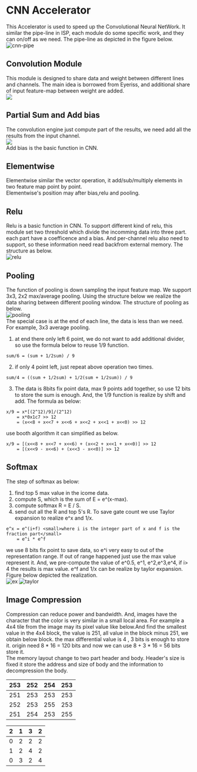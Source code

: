# CNN Accelerator
This Accelerator is used to speed up the Convolutional Neural NetWork. 
It similar the pipe-line in ISP, each module do some specific work, 
and they can on/off as we need. The pipe-line as depicted in the figure below.<br>
![cnn-pipe](https://github.com/CaseyZhu/work_summary/blob/main/heyintelligence/image/cnna.jpg)
## Convolution Module
This module is designed to share data and weight between different lines and channels.
The main idea is borrowed from Eyeriss, 
and additional share of input feature-map between weight are added.<br> 
![](https://pic2.zhimg.com/v2-ce96d190df3f644fa645610be0b96e49_r.jpg)
## Partial Sum and Add bias
The convolution engine just compute part of the results, 
we need add all the results from the input channel.<br> 
![](https://pic3.zhimg.com/80/v2-16b8d1c25cd06bee7b0b32cf89b16bfa_720w.jpg)<br>
Add bias is the basic function in CNN.

## Elementwise 
Elementwise similar the vector operation, it add/sub/multiply elements in two feature map point by point.<br>
Elementwise's position may after bias,relu and pooling.

## Relu
Relu is a basic function in CNN. To support different kind of relu, 
this module set two threshold which divide the incomming data into three part.
each part have a coefficence and a bias. 
And per-channel relu also need to support, so these information need read backfrom external memory.
The structure as below.<br>
![relu](https://github.com/CaseyZhu/work_summary/blob/main/heyintelligence/image/relu.jpg)

## Pooling
The function of pooling is down sampling the input feature map. 
We support 3x3, 2x2 max/average pooling. 
Using the structure below we realize the data sharing between different pooling window.
The structure of pooling as below.<br> 
![pooling](https://github.com/CaseyZhu/work_summary/blob/main/heyintelligence/image/pooling.jpg)<br>
The special case is at the end of each line, the data is less than we need.
For example, 3x3 average pooling. 
1) at end there only left 6 point, we do not want to add additional divider, so use the formula below to reuse 1/9 function.<br>
```
sum/6 = (sum + 1/2sum) / 9
```
2) if only 4 point left, just repeat above operation two times.<br>
```
sum/4 = ((sum + 1/2sum) + 1/2(sum + 1/2sum)) / 9
```
3) The data is 8bits fix point data, max 9 points add together, 
so use 12 bits to store the sum is enough. And, the 1/9 function is realize by shift and add.
The formula as below:<br>
```
x/9 = x*[(2^12)/9]/(2^12) 
    = x*0x1c7 >> 12 
    = (x<<8 + x<<7 + x<<6 + x<<2 + x<<1 + x<<0) >> 12
```
use booth algorithm it can simplified as below.<br>
```
x/9 = [(x<<8 + x<<7 + x<<6) + (x<<2 + x<<1 + x<<0)] >> 12
    = [(x<<9 - x<<6) + (x<<3 - x<<0)] >> 12
```
## Softmax
The step of softmax as below:<br>
1) find top 5 max value in the icome data.
2) compute S, which is the sum of E = e^(x-max).
3) compute softmax R = E / S.
4) send out all the R and top 5's R.
To save gate count we use Taylor expansion to realize e^x and 1/x.<br>
```
e^x = e^(i+f) <small>where i is the integer part of x and f is the fraction part</small>
    = e^i * e^f
```
we use 8 bits fix point to save data, so e^i very easy to out of the representation range.
If out of range happened just use the max value represent it. 
And, we pre-compute the value of e^0.5, e^1, e^2,e^3,e^4, if i> 4 the results is max value.
e^f and 1/x can be realize by taylor expansion. Figure below depicted the realization.<br>
![ex](https://github.com/CaseyZhu/work_summary/blob/main/heyintelligence/image/ex.jpg)
![taylor](https://github.com/CaseyZhu/work_summary/blob/main/heyintelligence/image/taylor.jpg)

## Image Compression
Compression can reduce power and bandwidth. 
And, images have the character that the color is very similar in a small local area.
For example a 4x4 tile from the image may its pixel value like below.And find the smallest value in the 4x4 block, the  value is 251, all value in the  block minus 251, we obtain below block.
the max differential value is 4 , 3 bits is enough to store it. origin need 8 * 16 = 120 bits and now we can use 8 + 3 * 16 = 56  bits store it.  
The memory layout change to two part header and body. Header's size is fixed it store the address and size of body and the information to decompression the body.

|253|252|254|253|
|----|----|----|----|
|251|253|253|253|
|252|253|255|253|
|251|254|253|255|



|2|1|3|2|
|----|----|----|----|
|0|2|2|2|
|1|2|4|2|
|0|3|2|4|




